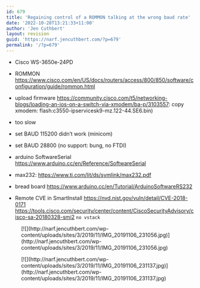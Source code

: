 ```yaml
---
id: 679
title: 'Regaining control of a ROMMON talking at the wrong baud rate'
date: '2022-10-28T13:21:33+11:00'
author: 'Jen Cuthbert'
layout: revision
guid: 'https://narf.jencuthbert.com/?p=679'
permalink: '/?p=679'
---
```


- Cisco WS-3650e-24PD
- ROMMON https://www.cisco.com/en/US/docs/routers/access/800/850/software/configuration/guide/rommon.html
- upload firmware https://community.cisco.com/t5/networking-blogs/loading-an-ios-on-a-switch-via-xmodem/ba-p/3103557: copy xmodem: flash:c3550-ipservicesk9-mz.122-44.SE6.bin)
- too slow
- set BAUD 115200 didn’t work (minicom)
- set BAUD 28800 (no support: bung, no FTDI)
- arduino SoftwareSerial https://www.arduino.cc/en/Reference/SoftwareSerial
- max232: https://www.ti.com/lit/ds/symlink/max232.pdf
- bread board https://www.arduino.cc/en/Tutorial/ArduinoSoftwareRS232

- Remote CVE in SmartInstall https://nvd.nist.gov/vuln/detail/CVE-2018-0171 https://tools.cisco.com/security/center/content/CiscoSecurityAdvisory/cisco-sa-20180328-smi2 `no vstack`

<figure class="wp-block-image size-large">[![](http://narf.jencuthbert.com/wp-content/uploads/sites/3/2019/11/IMG_20191106_231056.jpg)](http://narf.jencuthbert.com/wp-content/uploads/sites/3/2019/11/IMG_20191106_231056.jpg)</figure><figure class="wp-block-image size-large">[![](http://narf.jencuthbert.com/wp-content/uploads/sites/3/2019/11/IMG_20191106_231137.jpg)](http://narf.jencuthbert.com/wp-content/uploads/sites/3/2019/11/IMG_20191106_231137.jpg)</figure>
